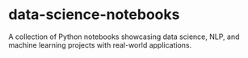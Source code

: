# data-science-notebooks
A collection of Python notebooks showcasing data science, NLP, and machine learning projects with real-world applications.
